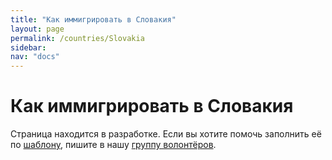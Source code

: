 ```yaml
---
title: "Как иммигрировать в Словакия"
layout: page
permalink: /countries/Slovakia
sidebar:
nav: "docs"
---
```


# Как иммигрировать в Словакия

Страница находится в разработке. Если вы хотите помочь заполнить её по [шаблону](/template), пишите в нашу [группу волонтёров](https://t.me/+FHi3FnJaoWJkMDAx).

